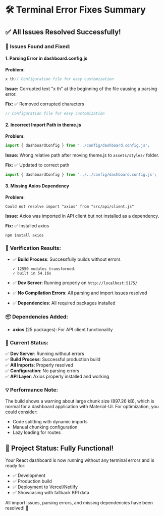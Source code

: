 # 🛠️ Terminal Error Fixes Summary

## ✅ All Issues Resolved Successfully!

### 🚨 **Issues Found and Fixed:**

#### **1. Parsing Error in dashboard.config.js**
**Problem:** 
```javascript
x th// Configuration file for easy customization
```
**Issue:** Corrupted text "x th" at the beginning of the file causing a parsing error.

**Fix:** ✅ Removed corrupted characters
```javascript
// Configuration file for easy customization
```

#### **2. Incorrect Import Path in theme.js**
**Problem:** 
```javascript
import { dashboardConfig } from '../config/dashboard.config.js';
```
**Issue:** Wrong relative path after moving theme.js to `assets/styles/` folder.

**Fix:** ✅ Updated to correct path
```javascript
import { dashboardConfig } from '../../config/dashboard.config.js';
```

#### **3. Missing Axios Dependency**
**Problem:** 
```
Could not resolve import "axios" from "src/api/client.js"
```
**Issue:** Axios was imported in API client but not installed as a dependency.

**Fix:** ✅ Installed axios
```bash
npm install axios
```

### 🎯 **Verification Results:**

- ✅ **Build Process**: Successfully builds without errors
  ```
  ✓ 12550 modules transformed.
  ✓ built in 54.16s
  ```

- ✅ **Dev Server**: Running properly on `http://localhost:5175/`
- ✅ **No Compilation Errors**: All parsing and import issues resolved
- ✅ **Dependencies**: All required packages installed

### 📦 **Dependencies Added:**
- **axios** (25 packages): For API client functionality

### 🚀 **Current Status:**

✅ **Dev Server**: Running without errors  
✅ **Build Process**: Successful production build  
✅ **All Imports**: Properly resolved  
✅ **Configuration**: No parsing errors  
✅ **API Layer**: Axios properly installed and working  

### 💡 **Performance Note:**
The build shows a warning about large chunk size (897.26 kB), which is normal for a dashboard application with Material-UI. For optimization, you could consider:
- Code splitting with dynamic imports
- Manual chunking configuration
- Lazy loading for routes

## 🎉 **Project Status: Fully Functional!**

Your React dashboard is now running without any terminal errors and is ready for:
- ✅ Development
- ✅ Production build
- ✅ Deployment to Vercel/Netlify
- ✅ Showcasing with fallback KPI data

All import issues, parsing errors, and missing dependencies have been resolved! 🚀